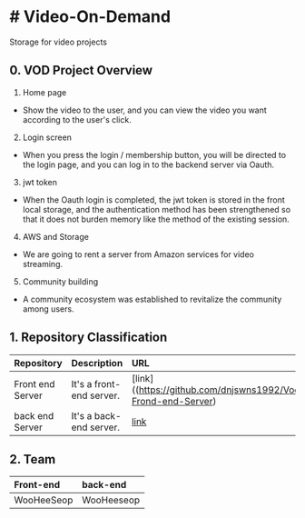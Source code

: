 # # Video-On-Demand
Storage for video projects
## 0. VOD Project Overview
1. Home page
* Show the video to the user, and you can view the video you want according to the user's click.
2. Login screen
* When you press the login / membership button, you will be directed to the login page, and you can log in to the backend server via Oauth.
3. jwt token
* When the Oauth login is completed, the jwt token is stored in the front local storage, and the authentication method has been strengthened so that it does not burden memory like the method of the existing session.
4. AWS and Storage
* We are going to rent a server from Amazon services for video streaming.
5. Community building
* A community ecosystem was established to revitalize the community among users.


## 1. Repository Classification


|Repository|Description|URL|
|:---|:---|:---|
|Front end Server |It's a front-end server.|[link]((https://github.com/dnjswns1992/Vod-Frond-end-Server)|
|back end Server |It's a back-end server.|[link](https://github.com/ahr-i/awm-v2-gateway)|

## 2. Team

|Front-end |back-end|
|:---|:---|
|WooHeeSeop |WooHeeseop|
